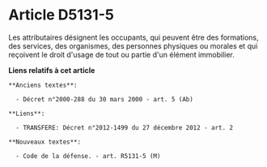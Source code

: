 # Article D5131-5

Les attributaires désignent les occupants, qui peuvent être des formations, des services, des organismes, des personnes
physiques ou morales et qui reçoivent le droit d'usage de tout ou partie d'un élément immobilier.

**Liens relatifs à cet article**

	**Anciens textes**:

	  - Décret n°2000-288 du 30 mars 2000 - art. 5 (Ab)

	**Liens**:

	  - TRANSFERE: Décret n°2012-1499 du 27 décembre 2012 - art. 2

	**Nouveaux textes**:

	  - Code de la défense. - art. R5131-5 (M)
